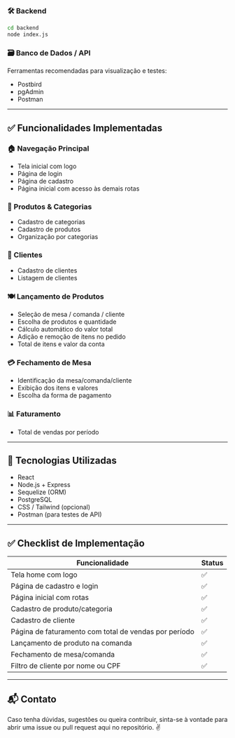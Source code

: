 ### 🛠 Backend

```bash
cd backend
node index.js
```

### 🗃 Banco de Dados / API

Ferramentas recomendadas para visualização e testes:

- Postbird
- pgAdmin
- Postman

---

## ✅ Funcionalidades Implementadas

### 🏠 Navegação Principal
- Tela inicial com logo
- Página de login
- Página de cadastro
- Página inicial com acesso às demais rotas

### 🛒 Produtos & Categorias
- Cadastro de categorias
- Cadastro de produtos
- Organização por categorias

### 👥 Clientes
- Cadastro de clientes
- Listagem de clientes


### 🍽️ Lançamento de Produtos
- Seleção de mesa / comanda / cliente
- Escolha de produtos e quantidade
- Cálculo automático do valor total
- Adição e remoção de itens no pedido
- Total de itens e valor da conta

### 💳 Fechamento de Mesa
- Identificação da mesa/comanda/cliente
- Exibição dos itens e valores
- Escolha da forma de pagamento

### 📊 Faturamento
- Total de vendas por período

---

## 🧰 Tecnologias Utilizadas
- React
- Node.js + Express
- Sequelize (ORM)
- PostgreSQL
- CSS / Tailwind (opcional)
- Postman (para testes de API)

---

## ✅ Checklist de Implementação

| Funcionalidade                                       | Status |
|------------------------------------------------------|--------|
| Tela home com logo                                   | ✅     |
| Página de cadastro e login                           | ✅     |
| Página inicial com rotas                             | ✅     |
| Cadastro de produto/categoria                        | ✅     |
| Cadastro de cliente                                  | ✅     |
| Página de faturamento com total de vendas por período| ✅     |
| Lançamento de produto na comanda                     | ✅     |
| Fechamento de mesa/comanda                           | ✅     |
| Filtro de cliente por nome ou CPF                    | ✅     |

---

## 📬 Contato

Caso tenha dúvidas, sugestões ou queira contribuir, sinta-se à vontade para abrir uma issue ou pull request aqui no repositório. ✌️
